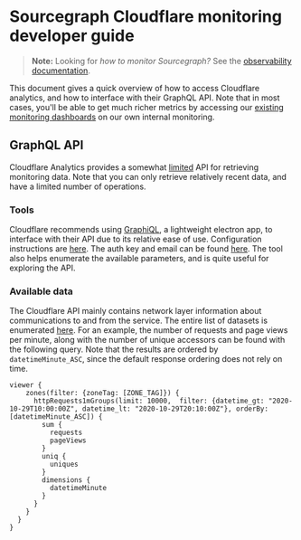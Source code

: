 # Sourcegraph Cloudflare monitoring developer guide

> **Note:** Looking for _how to monitor Sourcegraph?_ See the [observability documentation](https://docs.sourcegraph.com/admin/observability).

This document gives a quick overview of how to access Cloudflare analytics, and how to interface with their GraphQL API. Note that in most cases, you'll be able to get much richer metrics by accessing our [existing monitoring dashboards](monitoring.md) on our own internal monitoring.

## GraphQL API

Cloudflare Analytics provides a somewhat [limited](https://developers.cloudflare.com/analytics/graphql-api/limits) API for retrieving monitoring data. Note that you can only retrieve relatively recent data, and have a limited number of operations.

### Tools

Cloudflare recommends using [GraphiQL](https://www.electronjs.org/apps/graphiql), a lightweight electron app, to interface with their API due to its relative ease of use. Configuration instructions are [here](https://developers.cloudflare.com/analytics/graphql-api/getting-started). The auth key and email can be found [here](https://github.com/sourcegraph/infrastructure/blob/main/dns/providers.tf). The tool also helps enumerate the available parameters, and is quite useful for exploring the API. 

### Available data

The Cloudflare API mainly contains network layer information about communications to and from the service. The entire list of datasets is enumerated [here](https://developers.cloudflare.com/analytics/graphql-api/features/data-sets). For an example, the number of requests and page views per minute, along with the number of unique accessors can be found with the following query. Note that the results are ordered by `datetimeMinute_ASC`, since the default response ordering does not rely on time.

```{
viewer {
    zones(filter: {zoneTag: [ZONE_TAG]}) {
      httpRequests1mGroups(limit: 10000,  filter: {datetime_gt: "2020-10-29T10:00:00Z", datetime_lt: "2020-10-29T20:10:00Z"}, orderBy: [datetimeMinute_ASC]) {
        sum {
          requests
          pageViews
        }
        uniq {
          uniques
        }
        dimensions {
          datetimeMinute
        }
      }
    }
  }
}
```